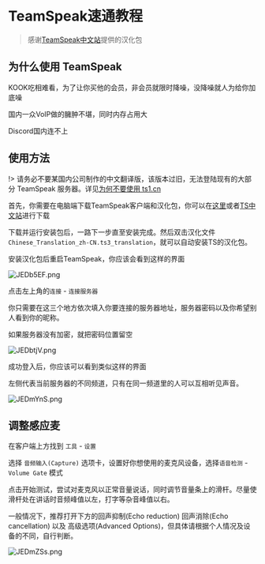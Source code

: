 # TeamSpeak速通教程

> 感谢[TeamSpeak中文站](https://teamspeak.app/)提供的汉化包

## 为什么使用 TeamSpeak

KOOK吃相难看，为了让你买他的会员，非会员就限时降噪，没降噪就人为给你加底噪

国内一众VoIP做的臃肿不堪，同时内存占用大

Discord国内连不上

## 使用方法

!> 请务必不要某国内公司制作的中文翻译版，该版本过旧，无法登陆现有的大部分 TeamSpeak 服务器。详见[为何不要使用 ts1.cn](https://teamspeak.app/docs/advanced/why-not-ts-cn/)

首先，你需要在电脑端下载TeamSpeak客户端和汉化包，你可以在[这里](https://cherrling.lanzouo.com/iTjv61ov8kej)或者[TS中文站](https://teamspeak.app/)进行下载

下载并运行安装包后，一路下一步直至安装完成。然后双击汉化文件`Chinese_Translation_zh-CN.ts3_translation`，就可以自动安装TS的汉化包。

安装汉化包后重启TeamSpeak，你应该会看到这样的界面

![JEDb5EF.png](https://iili.io/JEDb5EF.png)

点击左上角的`连接` - `连接服务器`

你只需要在这三个地方依次填入你要连接的服务器地址，服务器密码以及你希望别人看到你的昵称。

如果服务器没有加密，就把密码位置留空

![JEDbtjV.png](https://iili.io/JEDbtjV.png)

成功登入后，你应该可以看到类似这样的界面

左侧代表当前服务器的不同频道，只有在同一频道里的人可以互相听见声音。

![JEDmYnS.png](https://iili.io/JEDmYnS.png)

## 调整感应麦

在客户端上方找到 `工具` - `设置`

选择 `音频输入(Capture)` 选项卡，设置好你想使用的麦克风设备，选择`语音检测` - `Volume Gate` 模式

点击开始测试，尝试对麦克风以正常音量说话，同时调节音量条上的滑杆。尽量使滑杆处在讲话时音频峰值以左，打字等杂音峰值以右。

一般情况下，推荐打开下方的回声抑制(Echo reduction) 回声消除(Echo cancellation) 以及 高级选项(Advanced Options)，但具体请根据个人情况及设备的不同，自行判断。

![JEDmZSs.png](https://iili.io/JEDmZSs.png)